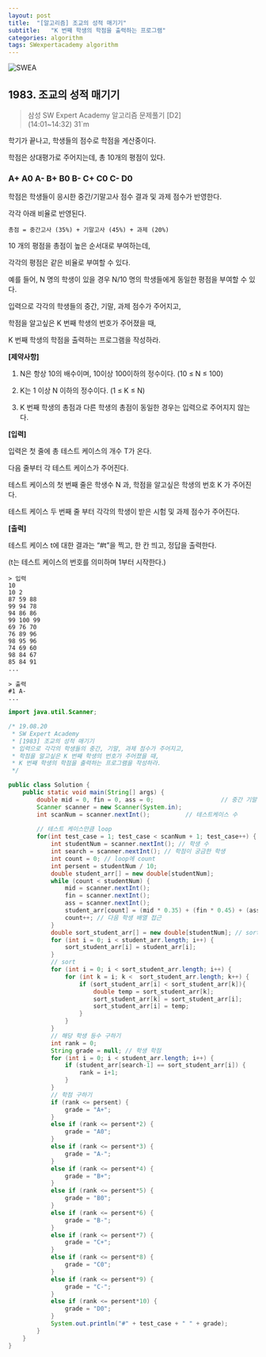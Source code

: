 ```yaml
---
layout: post
title:  "[알고리즘] 조교의 성적 매기기"
subtitle:   "K 번째 학생의 학점을 출력하는 프로그램"
categories: algorithm
tags: SWexpertacademy algorithm
---
```

![SWEA](https://img.shields.io/badge/SWEA-D2-blue?logo=Java)

## 1983. 조교의 성적 매기기

> 삼성 SW Expert Academy 알고리즘 문제풀기 [D2]    
> (14:01~14:32) 31`m

학기가 끝나고, 학생들의 점수로 학점을 계산중이다.

학점은 상대평가로 주어지는데, 총 10개의 평점이 있다.

### A+ A0 A- B+ B0 B- C+ C0 C- D0

학점은 학생들이 응시한 중간/기말고사 점수 결과 및 과제 점수가 반영한다.

각각 아래 비율로 반영된다.

```
총점 = 중간고사 (35%) + 기말고사 (45%) + 과제 (20%)
```

10 개의 평점을 총점이 높은 순서대로 부여하는데,

각각의 평점은 같은 비율로 부여할 수 있다.

예를 들어, N 명의 학생이 있을 경우 N/10 명의 학생들에게 동일한 평점을 부여할 수 있다.

입력으로 각각의 학생들의 중간, 기말, 과제 점수가 주어지고,

학점을 알고싶은 K 번째 학생의 번호가 주어졌을 때,

K 번째 학생의 학점을 출력하는 프로그램을 작성하라.


**[제약사항]**

1. N은 항상 10의 배수이며, 10이상 100이하의 정수이다. (10 ≤ N ≤ 100)

2. K는 1 이상 N 이하의 정수이다. (1 ≤ K ≤ N)

3. K 번째 학생의 총점과 다른 학생의 총점이 동일한 경우는 입력으로 주어지지 않는다.


**[입력]**

입력은 첫 줄에 총 테스트 케이스의 개수 T가 온다.

다음 줄부터 각 테스트 케이스가 주어진다.

테스트 케이스의 첫 번째 줄은 학생수 N 과, 학점을 알고싶은 학생의 번호 K 가 주어진다.

테스트 케이스 두 번째 줄 부터 각각의 학생이 받은 시험 및 과제 점수가 주어진다.


**[출력]**

테스트 케이스 t에 대한 결과는 “#t”을 찍고, 한 칸 띄고, 정답을 출력한다.

(t는 테스트 케이스의 번호를 의미하며 1부터 시작한다.)

```
> 입력
10
10 2
87 59 88
99 94 78
94 86 86
99 100 99
69 76 70
76 89 96
98 95 96
74 69 60
98 84 67
85 84 91
...

> 출력
#1 A-
...
```

```java
import java.util.Scanner;

/* 19.08.20
 * SW Expert Academy
 * [1983] 조교의 성적 매기기
 * 입력으로 각각의 학생들의 중간, 기말, 과제 점수가 주어지고,
 * 학점을 알고싶은 K 번째 학생의 번호가 주어졌을 때,
 * K 번째 학생의 학점을 출력하는 프로그램을 작성하라.
 */

public class Solution {
	public static void main(String[] args) {
		double mid = 0, fin = 0, ass = 0;					// 중간 기말 과제
        Scanner scanner = new Scanner(System.in);
        int scanNum = scanner.nextInt();		  // 테스트케이스 수
        
        // 테스트 케이스만큼 loop
        for(int test_case = 1; test_case < scanNum + 1; test_case++) {
        	int studentNum = scanner.nextInt(); // 학생 수
            int search = scanner.nextInt(); // 학점이 궁금한 학생
            int count = 0; // loop에 count
            int persent = studentNum / 10;
            double student_arr[] = new double[studentNum];
            while (count < studentNum) {  
               	mid = scanner.nextInt();
                fin = scanner.nextInt();
                ass = scanner.nextInt();
                student_arr[count] = (mid * 0.35) + (fin * 0.45) + (ass * 0.20);
                count++; // 다음 학생 배열 접근
            }
            double sort_student_arr[] = new double[studentNum]; // sorting할 배열 생성
            for (int i = 0; i < student_arr.length; i++) {
    	        sort_student_arr[i] = student_arr[i];
            }
            // sort
            for (int i = 0; i < sort_student_arr.length; i++) {
                for (int k = i; k <  sort_student_arr.length; k++) {
                    if (sort_student_arr[i] < sort_student_arr[k]){
                        double temp = sort_student_arr[k];
                        sort_student_arr[k] = sort_student_arr[i];
                        sort_student_arr[i] = temp;
                    }
                }
            }
            // 해당 학생 등수 구하기
            int rank = 0;
            String grade = null; // 학생 학점 
            for (int i = 0; i < student_arr.length; i++) {
    	    	if (student_arr[search-1] == sort_student_arr[i]) {
                    rank = i+1;
                }
            }
            // 학점 구하기
            if (rank <= persent) {
                grade = "A+";
            }
            else if (rank <= persent*2) {
                grade = "A0";
            }
            else if (rank <= persent*3) {
                grade = "A-";
            }
            else if (rank <= persent*4) {
                grade = "B+";
            }
            else if (rank <= persent*5) {
                grade = "B0";
            }
            else if (rank <= persent*6) {
                grade = "B-";
            }
            else if (rank <= persent*7) {
                grade = "C+";
            }
            else if (rank <= persent*8) {
                grade = "C0";
            }
            else if (rank <= persent*9) {
                grade = "C-";
            }
            else if (rank <= persent*10) {
                grade = "D0";
            }
            System.out.println("#" + test_case + " " + grade);
        }
	}
}
```
